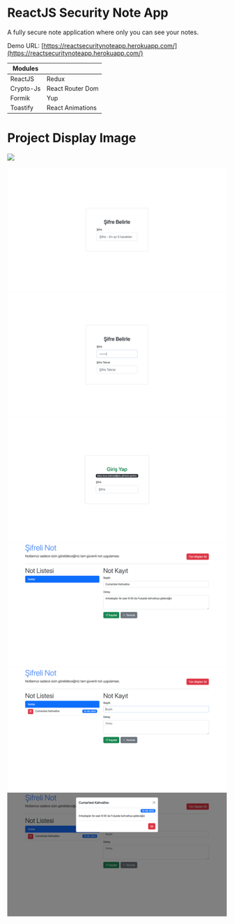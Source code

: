 # ReactJS Security Note App
A fully secure note application where only you can see your notes.

Demo URL: [https://reactsecuritynoteapp.herokuapp.com/](https://reactsecuritynoteapp.herokuapp.com/)


Modules | |
------------- | -------------
ReactJS | Redux
Crypto-Js | React Router Dom
Formik | Yup 
Toastify | React Animations 

# Project Display Image
<kbd><img src="https://github.com/hakanozer/ReactJS_Security_Note_App/blob/master/app_images/7.gif" width="%100"/></kbd>
<p>
<kbd><img src="https://github.com/hakanozer/ReactJS_Security_Note_App/blob/master/app_images/1.png" width="%100"/></kbd>
<kbd><img src="https://github.com/hakanozer/ReactJS_Security_Note_App/blob/master/app_images/2.png" width="%100"/></kbd>
<kbd><img src="https://github.com/hakanozer/ReactJS_Security_Note_App/blob/master/app_images/3.png" width="%100"/></kbd>
<kbd><img src="https://github.com/hakanozer/ReactJS_Security_Note_App/blob/master/app_images/4.png" width="%100"/></kbd>
<kbd><img src="https://github.com/hakanozer/ReactJS_Security_Note_App/blob/master/app_images/5.png" width="%100"/></kbd>
<kbd><img src="https://github.com/hakanozer/ReactJS_Security_Note_App/blob/master/app_images/6.png" width="%100"/></kbd>
</p>
